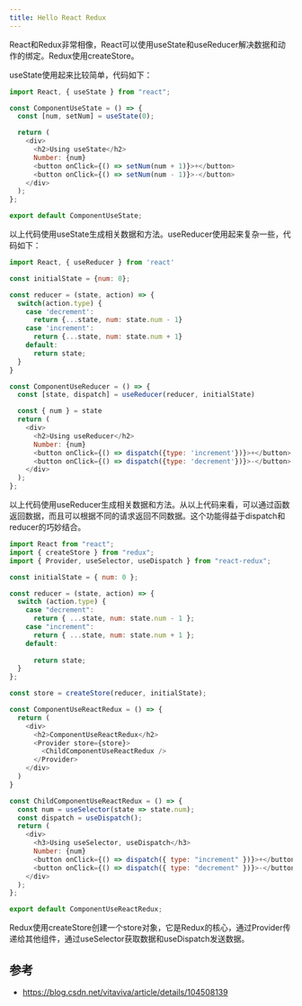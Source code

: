 ```yaml
---
title: Hello React Redux
---
```

React和Redux非常相像，React可以使用useState和useReducer解决数据和动作的绑定。Redux使用createStore。

useState使用起来比较简单，代码如下：

```js
import React, { useState } from "react";

const ComponentUseState = () => {
  const [num, setNum] = useState(0);

  return (
    <div>
      <h2>Using useState</h2>
      Number: {num}
      <button onClick={() => setNum(num + 1)}>+</button>
      <button onClick={() => setNum(num - 1)}>-</button>
    </div>
  );
};

export default ComponentUseState;
```

以上代码使用useState生成相关数据和方法。useReducer使用起来复杂一些，代码如下：

```js
import React, { useReducer } from 'react'

const initialState = {num: 0};

const reducer = (state, action) => {
  switch(action.type) {
    case 'decrement':
      return {...state, num: state.num - 1}
    case 'increment':
      return {...state, num: state.num + 1}
    default:
      return state;
  }
}

const ComponentUseReducer = () => {
  const [state, dispatch] = useReducer(reducer, initialState)

  const { num } = state
  return (
    <div>
      <h2>Using useReducer</h2>
      Number: {num}
      <button onClick={() => dispatch({type: 'increment'})}>+</button>
      <button onClick={() => dispatch({type: 'decrement'})}>-</button>
    </div>
  );
};
```

以上代码使用useReducer生成相关数据和方法。从以上代码来看，可以通过函数返回数据，而且可以根据不同的请求返回不同数据。这个功能得益于dispatch和reducer的巧妙结合。

```js
import React from "react";
import { createStore } from "redux";
import { Provider, useSelector, useDispatch } from "react-redux";

const initialState = { num: 0 };

const reducer = (state, action) => {
  switch (action.type) {
    case "decrement":
      return { ...state, num: state.num - 1 };
    case "increment":
      return { ...state, num: state.num + 1 };
    default:
    
      return state;
  }
};

const store = createStore(reducer, initialState);

const ComponentUseReactRedux = () => {
  return (
    <div>
      <h2>ComponentUseReactRedux</h2>
      <Provider store={store}>
        <ChildComponentUseReactRedux />
      </Provider>
    </div>
  )
}

const ChildComponentUseReactRedux = () => {
  const num = useSelector(state => state.num);
  const dispatch = useDispatch();
  return (
    <div>
      <h3>Using useSelector, useDispatch</h3>
      Number: {num}
      <button onClick={() => dispatch({ type: "increment" })}>+</button>
      <button onClick={() => dispatch({ type: "decrement" })}>-</button>
    </div>
  );
};

export default ComponentUseReactRedux;
```

Redux使用createStore创建一个store对象，它是Redux的核心，通过Provider传递给其他组件，通过useSelector获取数据和useDispatch发送数据。

## 参考
* https://blog.csdn.net/vitaviva/article/details/104508139
